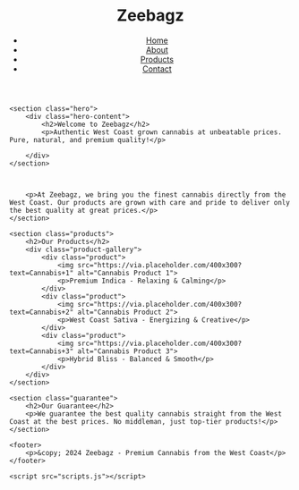 <!DOCTYPE html>
<html lang="en">
<head>
    <meta charset="UTF-8">
    <meta name="viewport" content="width=device-width, initial-scale=1.0">
    <meta http-equiv="X-UA-Compatible" content="ie=edge">
    <title>Zeebagz - Premium West Coast Cannabis</title>
    <link rel="stylesheet" href="styles.css">
</head>
<body>
    <header>
        <div class="navbar">
            <h1>Zeebagz</h1>
            <nav>
                <ul>
                    <li><a href="#">Home</a></li>
                    <li><a href="#">About</a></li>
                    <li><a href="#">Products</a></li>
                    <li><a href="#">Contact</a></li>
                </ul>
            </nav>
        </div>
    </header>

    <section class="hero">
        <div class="hero-content">
            <h2>Welcome to Zeebagz</h2>
            <p>Authentic West Coast grown cannabis at unbeatable prices. Pure, natural, and premium quality!</p>
            
        </div>
    </section>


        
        <p>At Zeebagz, we bring you the finest cannabis directly from the West Coast. Our products are grown with care and pride to deliver only the best quality at great prices.</p>
    </section>

    <section class="products">
        <h2>Our Products</h2>
        <div class="product-gallery">
            <div class="product">
                <img src="https://via.placeholder.com/400x300?text=Cannabis+1" alt="Cannabis Product 1">
                <p>Premium Indica - Relaxing & Calming</p>
            </div>
            <div class="product">
                <img src="https://via.placeholder.com/400x300?text=Cannabis+2" alt="Cannabis Product 2">
                <p>West Coast Sativa - Energizing & Creative</p>
            </div>
            <div class="product">
                <img src="https://via.placeholder.com/400x300?text=Cannabis+3" alt="Cannabis Product 3">
                <p>Hybrid Bliss - Balanced & Smooth</p>
            </div>
        </div>
    </section>

    <section class="guarantee">
        <h2>Our Guarantee</h2>
        <p>We guarantee the best quality cannabis straight from the West Coast at the best prices. No middleman, just top-tier products!</p>
    </section>

    <footer>
        <p>&copy; 2024 Zeebagz - Premium Cannabis from the West Coast</p>
    </footer>

    <script src="scripts.js"></script>
</body>
</html>
